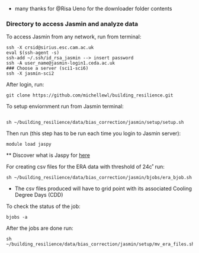 - many thanks for @Risa Ueno for the downloader folder contents 
### Directory to access Jasmin and analyze data

To access Jasmin from any network, run from terminal:

```
ssh -X crsid@sirius.esc.cam.ac.uk
eval $(ssh-agent -s)
ssh-add ~/.ssh/id_rsa_jasmin --> insert password
ssh -A user_name@jasmin-login1.ceda.ac.uk
### Choose a server (sci1-sci6)
ssh -X jasmin-sci2
```
After login, run:

```
git clone https://github.com/michellewl/building_resilience.git
```

To setup enviornment run from Jasmin terminal:

```

sh ~/building_resilience/data/bias_correction/jasmin/setup/setup.sh
```

Then run (this step has to be run each time you login to Jasmin server):

```
module load jaspy
```
** Discover what is Jaspy for [here](https://help.jasmin.ac.uk/article/4729-jaspy-envs)

For creating csv files for the ERA data with threshold of 24c˚ run:

```
sh ~/building_resilience/data/bias_correction/jasmin/bjobs/era_bjob.sh
```  
- The csv files produced will have to grid point with its associated Cooling Degree Days (CDD)

To check the status of the job:

```
bjobs -a
```

After the jobs are done run: 

```
sh ~/building_resilience/data/bias_correction/jasmin/setup/mv_era_files.sh
```


